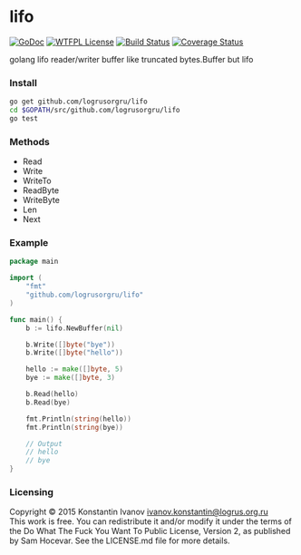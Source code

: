 lifo
====

[![GoDoc](https://godoc.org/github.com/logrusorgru/lifo?status.svg)](https://godoc.org/github.com/logrusorgru/lifo)
[![WTFPL License](https://img.shields.io/badge/license-wtfpl-blue.svg)](http://www.wtfpl.net/about/)
[![Build Status](https://travis-ci.org/logrusorgru/lifo.svg)](https://travis-ci.org/logrusorgru/lifo)
[![Coverage Status](https://coveralls.io/repos/logrusorgru/lifo/badge.svg?branch=master)](https://coveralls.io/r/logrusorgru/lifo?branch=master)

golang lifo reader/writer buffer like truncated bytes.Buffer but lifo

### Install

```bash
go get github.com/logrusorgru/lifo
cd $GOPATH/src/github.com/logrusorgru/lifo
go test
```

### Methods

- Read
- Write
- WriteTo
- ReadByte
- WriteByte
- Len
- Next

### Example

```go
package main

import (
	"fmt"
	"github.com/logrusorgru/lifo"
)

func main() {
	b := lifo.NewBuffer(nil)

	b.Write([]byte("bye"))
	b.Write([]byte("hello"))

	hello := make([]byte, 5)
	bye := make([]byte, 3)

	b.Read(hello)
	b.Read(bye)

	fmt.Println(string(hello))
	fmt.Println(string(bye))

	// Output
	// hello
	// bye
}
```

### Licensing

Copyright &copy; 2015 Konstantin Ivanov <ivanov.konstantin@logrus.org.ru>  
This work is free. You can redistribute it and/or modify it under the
terms of the Do What The Fuck You Want To Public License, Version 2,
as published by Sam Hocevar. See the LICENSE.md file for more details.


